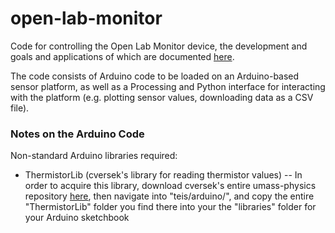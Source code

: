 open-lab-monitor
=================

Code for controlling the Open Lab Monitor device, the development and goals and applications of which are documented [here](https://github.com/Pioneer-Valley-Open-Science/pioneer-valley-open-science.github.com/issues/8).

The code consists of Arduino code to be loaded on an Arduino-based sensor platform, as well as a Processing and Python interface for interacting with the platform (e.g. plotting sensor values, downloading data as a CSV file). 

### Notes on the Arduino Code

Non-standard Arduino libraries required:

* ThermistorLib (cversek's library for reading thermistor values) -- In order to acquire this library, download cversek's entire umass-physics repository [here](https://github.com/cversek/umass-physics), then navigate into "teis/arduino/", and copy the entire "ThermistorLib" folder you find there into your the "libraries" folder for your Arduino sketchbook


